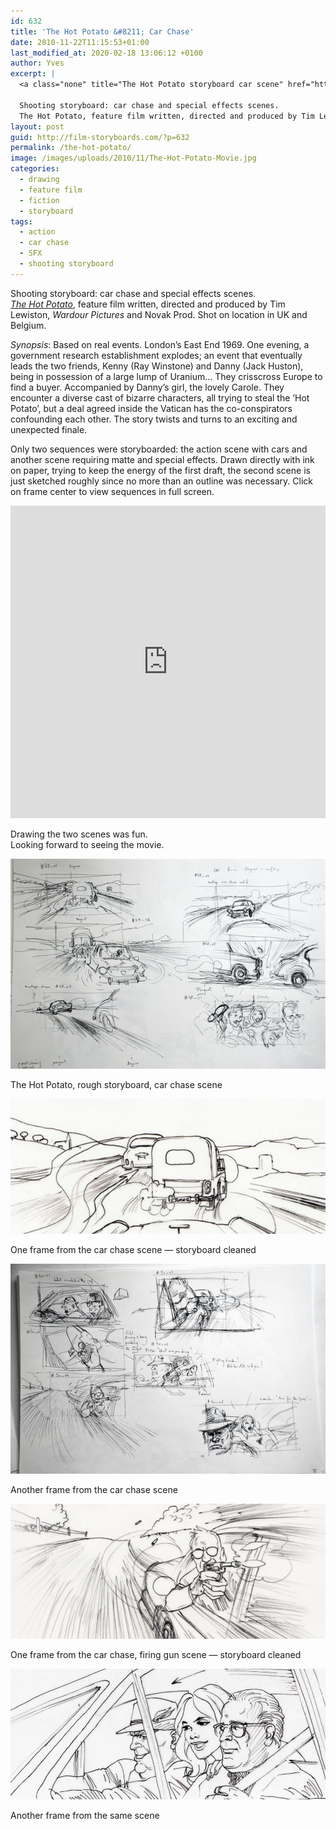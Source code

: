 ```yaml
---
id: 632
title: 'The Hot Potato &#8211; Car Chase'
date: 2010-11-22T11:15:53+01:00
last_modified_at: 2020-02-18 13:06:12 +0100
author: Yves
excerpt: |
  <a class="none" title="The Hot Potato storyboard car scene" href="https://film-storyboards.com/the-hot-potato/"  rel=""><img class="G4" title="feature film storyboard- The Hot Potato" src="https://film-storyboards.com/images/uploads/2012/02/The-Hot-Potato-storyboard-gun-scene_cleaned.jpg" alt="feature film storyboard- The Hot Potato" /></a>

  Shooting storyboard: car chase and special effects scenes.
  The Hot Potato, feature film written, directed and produced by Tim Lewiston, Wardour Pictures and Novak Prod. Shot on location in UK and Belgium.
layout: post
guid: http://film-storyboards.com/?p=632
permalink: /the-hot-potato/
image: /images/uploads/2010/11/The-Hot-Potato-Movie.jpg
categories:
  - drawing
  - feature film
  - fiction
  - storyboard
tags:
  - action
  - car chase
  - SFX
  - shooting storyboard
---
```

Shooting storyboard: car chase and special effects scenes.  
<a href="http://www.imdb.com/title/tt1641252/" target="_blank" rel="noopener"><em>The Hot Potato</em></a>, feature film written, directed and produced by Tim Lewiston, _Wardour Pictures_ and Novak Prod. Shot on location in UK and Belgium.

_Synopsis_: Based on real events. London’s East End 1969. One evening, a government research establishment explodes; an event that eventually leads the two friends, Kenny (Ray Winstone) and Danny (Jack Huston), being in possession of a large lump of Uranium&#8230; They crisscross Europe to find a buyer. Accompanied by Danny’s girl, the lovely Carole. They encounter a diverse cast of bizarre characters, all trying to steal the ‘Hot Potato’, but a deal agreed inside the Vatican has the co-conspirators confounding each other. The story twists and turns to an exciting and unexpected finale.

Only two sequences were storyboarded: the action scene with cars and another scene requiring matte and special effects. Drawn directly with ink on paper, trying to keep the energy of the first draft, the second scene is just sketched roughly since no more than an outline was necessary. Click on frame center to view sequences in full screen.

<iframe src="https://e.issuu.com/anonymous-embed.html?u=alternatyves&d=storyboard-the-hot-potato" style="border:none;width:100%;height:500px;" allowfullscreen></iframe>


Drawing the two scenes was fun.  
Looking forward to seeing the movie.

![The Hot Potato, rough storyboard, car chase scene](/images/uploads/2010/11/Rough-storyboard_Hot-Potato.jpg)
<figcaption>The Hot Potato, rough storyboard, car chase scene</figcaption>

![The Hot Potato storyboard car chase sequence - storyboard](/images/uploads/2010/11/The-Hot-Potato-storyboard-car-chase.jpg)
<figcaption>One frame from the car chase scene — storyboard cleaned</figcaption>

![The Hot Potato, rough storyboard - gun scene](/images/uploads/2010/11/Rough-storyboard_Hot-Potato-gun-scene.jpg)
<figcaption>Another frame from the car chase scene</figcaption>

![The Hot Potato storyboard car chase sequence - storyboard](/images/uploads/2012/02/The-Hot-Potato-storyboard-gun-scene_cleaned.jpg)
<figcaption>One frame from the car chase, firing gun scene — storyboard cleaned</figcaption>

![The Hot Potato One frame from car chase, firing gun scene - storyboard cleaned](/images/uploads/2010/11/storyboard-the-hot-potato.jpg)
<figcaption>Another frame from the same scene</figcaption>
